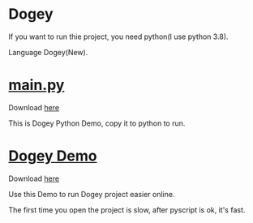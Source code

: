 # Dogey
If you want to run thie project, you need python(I use python 3.8).

Language Dogey(New).

# [main.py](https://github.com/Bingxiusmall/Dogey/blob/main/main.py)

Download [here](https://github.com/Bingxiusmall/Dogey/releases/tag/Dogey_version1.0)

This is Dogey Python Demo, copy it to python to run.

# [Dogey Demo](https://github.com/Bingxiusmall/Dogey/blob/main/Dogey%20Demo/index.html)

Download [here](https://github.com/Bingxiusmall/Dogey/releases/tag/Dogey_Demo_version2.0)

Use this Demo to run Dogey project easier online.

The first time you open the project is slow, after pyscript is ok, it's fast.
